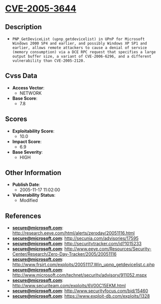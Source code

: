 
# [CVE-2005-3644](http://research.eeye.com/html/alerts/zeroday/20051116.html)

## Description

- `PNP_GetDeviceList (upnp_getdevicelist) in UPnP for Microsoft Windows 2000 SP4 and earlier, and possibly Windows XP SP1 and earlier, allows remote attackers to cause a denial of service (memory consumption) via a DCE RPC request that specifies a large output buffer size, a variant of CVE-2006-6296, and a different vulnerability than CVE-2005-2120.`

## Cvss Data

- **Access Vector**:
  - NETWORK
- **Base Score**:
  - 7.8

## Scores

- **Exploitability Score**:
  - 10.0
- **Impact Score**:
  - 6.9
- **Base Severity**:
  - HIGH

## Other Information

- **Publish Date**:
  - 2005-11-17 11:02:00
- **Vulnerability Status**:
  - Modified

## References

- **secure@microsoft.com**: http://research.eeye.com/html/alerts/zeroday/20051116.html
- **secure@microsoft.com**: http://secunia.com/advisories/17595
- **secure@microsoft.com**: http://securitytracker.com/id?1015233
- **secure@microsoft.com**: http://www.eeye.com/Resources/Security-Center/Research/Zero-Day-Tracker/2005/20051116
- **secure@microsoft.com**: http://www.frsirt.com/exploits/20051117.Win_upnp_getdevicelist.c.php
- **secure@microsoft.com**: http://www.microsoft.com/technet/security/advisory/911052.mspx
- **secure@microsoft.com**: http://www.securiteam.com/exploits/6V00C15EKM.html
- **secure@microsoft.com**: http://www.securityfocus.com/bid/15460
- **secure@microsoft.com**: https://www.exploit-db.com/exploits/1328
